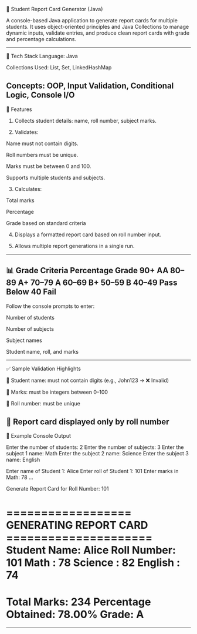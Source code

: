 📘 Student Report Card Generator (Java)

A console-based Java application to generate report cards for multiple students. It uses object-oriented principles and Java Collections to manage dynamic inputs, validate entries, and produce clean report cards with grade and percentage calculations.

---------------------------------------------------------------------------------------------------
🧰 Tech Stack
Language: Java

Collections Used: List, Set, LinkedHashMap

Concepts: OOP, Input Validation, Conditional Logic, Console I/O
---------------------------------------------------------------------------------------------------

🚀 Features

1. Collects student details: name, roll number, subject marks.

2. Validates:

Name must not contain digits.

Roll numbers must be unique.

Marks must be between 0 and 100.

Supports multiple students and subjects.

3. Calculates:

Total marks

Percentage

Grade based on standard criteria

4. Displays a formatted report card based on roll number input.

5. Allows multiple report generations in a single run.
--------------------------------------------------------------------------------------------------------

📊 Grade Criteria
Percentage	Grade
90+	AA
80–89	A+
70–79	A
60–69	B+
50–59	B
40–49	Pass
Below 40	Fail
--------------------------------------------------------------------------------------------------------------

Follow the console prompts to enter:

Number of students

Number of subjects

Subject names

Student name, roll, and marks

------------------------------------------------------------------------------------------------------------------
✅ Sample Validation Highlights

🔐 Student name: must not contain digits (e.g., John123 → ❌ Invalid)

🔐 Marks: must be integers between 0–100

🔐 Roll number: must be unique

🧮 Report card displayed only by roll number
---------------------------------------------------------------------------------------------------------------------

📝 Example Console Output

Enter the number of students: 2
Enter the number of subjects: 3
Enter the subject 1 name: Math
Enter the subject 2 name: Science
Enter the subject 3 name: English

Enter name of Student 1: Alice
Enter roll of Student 1: 101
Enter marks in Math: 78
...

Generate Report Card for Roll Number: 101

================== GENERATING REPORT CARD =====================
Student Name: Alice
Roll Number: 101
Math : 78
Science : 82
English : 74
===============================================================
Total Marks: 234
Percentage Obtained: 78.00%
Grade: A
===============================================================


----------------------------------------------------------------------------------------------------------

